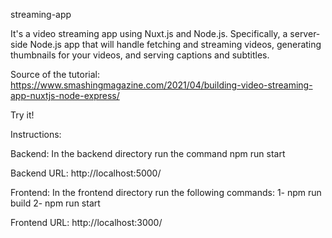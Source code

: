 streaming-app

It's a video streaming app using Nuxt.js and Node.js. Specifically, a server-side Node.js app that will handle fetching and streaming videos, generating thumbnails for your videos, and serving captions and subtitles.

Source of the tutorial: https://www.smashingmagazine.com/2021/04/building-video-streaming-app-nuxtjs-node-express/

Try it!

Instructions:

Backend: In the backend directory run the command npm run start

Backend URL: http://localhost:5000/

Frontend: In the frontend directory run the following commands:
1- npm run build
2- npm run start

Frontend URL: http://localhost:3000/